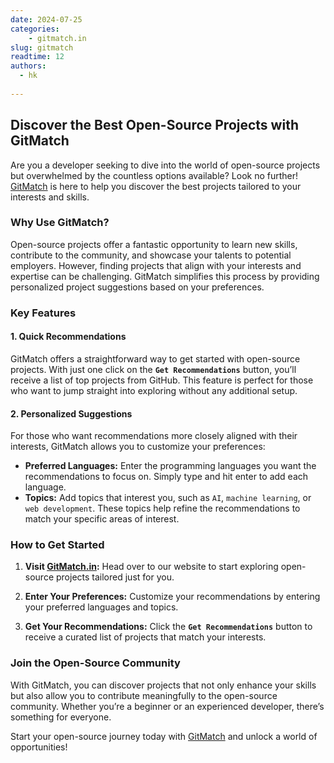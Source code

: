 ```yaml
---
date: 2024-07-25
categories:
    - gitmatch.in
slug: gitmatch
readtime: 12
authors:
  - hk
    
---
```


## Discover the Best Open-Source Projects with GitMatch

Are you a developer seeking to dive into the world of open-source projects but overwhelmed by the countless options available? Look no further! [GitMatch](https://gitmatch.in) is here to help you discover the best projects tailored to your interests and skills.

### Why Use GitMatch?

Open-source projects offer a fantastic opportunity to learn new skills, contribute to the community, and showcase your talents to potential employers. However, finding projects that align with your interests and expertise can be challenging. GitMatch simplifies this process by providing personalized project suggestions based on your preferences.

### Key Features

#### **1. Quick Recommendations**

GitMatch offers a straightforward way to get started with open-source projects. With just one click on the **`Get Recommendations`** button, you’ll receive a list of top projects from GitHub. This feature is perfect for those who want to jump straight into exploring without any additional setup.

#### **2. Personalized Suggestions**

For those who want recommendations more closely aligned with their interests, GitMatch allows you to customize your preferences:

- **Preferred Languages:** Enter the programming languages you want the recommendations to focus on. Simply type and hit enter to add each language.
- **Topics:** Add topics that interest you, such as `AI`, `machine learning`, or `web development`. These topics help refine the recommendations to match your specific areas of interest.

### How to Get Started

1. **Visit [GitMatch.in](https://gitmatch.in):** Head over to our website to start exploring open-source projects tailored just for you.

2. **Enter Your Preferences:** Customize your recommendations by entering your preferred languages and topics.

3. **Get Your Recommendations:** Click the **`Get Recommendations`** button to receive a curated list of projects that match your interests.

### Join the Open-Source Community

With GitMatch, you can discover projects that not only enhance your skills but also allow you to contribute meaningfully to the open-source community. Whether you’re a beginner or an experienced developer, there’s something for everyone.

Start your open-source journey today with [GitMatch](https://gitmatch.in) and unlock a world of opportunities!

